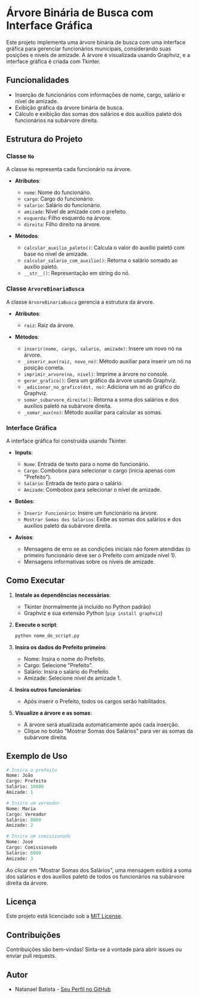 
# Árvore Binária de Busca com Interface Gráfica

Este projeto implementa uma árvore binária de busca  com uma interface gráfica para gerenciar funcionários municipais, considerando suas posições e níveis de amizade. A árvore é visualizada usando Graphviz, e a interface gráfica é criada com Tkinter.

## Funcionalidades

- Inserção de funcionários com informações de nome, cargo, salário e nível de amizade.
- Exibição gráfica da árvore binária de busca.
- Cálculo e exibição das somas dos salários e dos auxílios paletó dos funcionários na subárvore direita.

## Estrutura do Projeto

### Classe `No`

A classe `No` representa cada funcionário na árvore.

- **Atributos**:
  - `nome`: Nome do funcionário.
  - `cargo`: Cargo do funcionário.
  - `salario`: Salário do funcionário.
  - `amizade`: Nível de amizade com o prefeito.
  - `esquerda`: Filho esquerdo na árvore.
  - `direita`: Filho direito na árvore.

- **Métodos**:
  - `calcular_auxilio_paleto()`: Calcula o valor do auxílio paletó com base no nível de amizade.
  - `calcular_salario_com_auxilio()`: Retorna o salário somado ao auxílio paletó.
  - `__str__()`: Representação em string do nó.

### Classe `ArvoreBinariaBusca`

A classe `ArvoreBinariaBusca` gerencia a estrutura da árvore.

- **Atributos**:
  - `raiz`: Raiz da árvore.

- **Métodos**:
  - `inserir(nome, cargo, salario, amizade)`: Insere um novo nó na árvore.
  - `_inserir_aux(raiz, novo_no)`: Método auxiliar para inserir um nó na posição correta.
  - `imprimir_arvore(no, nivel)`: Imprime a árvore no console.
  - `gerar_grafico()`: Gera um gráfico da árvore usando Graphviz.
  - `_adicionar_no_grafico(dot, no)`: Adiciona um nó ao gráfico do Graphviz.
  - `somar_subarvore_direita()`: Retorna a soma dos salários e dos auxílios paletó na subárvore direita.
  - `_somar_aux(no)`: Método auxiliar para calcular as somas.

### Interface Gráfica

A interface gráfica foi construída usando Tkinter.

- **Inputs**:
  - `Nome`: Entrada de texto para o nome do funcionário.
  - `Cargo`: Combobox para selecionar o cargo (inicia apenas com "Prefeito").
  - `Salário`: Entrada de texto para o salário.
  - `Amizade`: Combobox para selecionar o nível de amizade.

- **Botões**:
  - `Inserir Funcionário`: Insere um funcionário na árvore.
  - `Mostrar Somas dos Salários`: Exibe as somas dos salários e dos auxílios paletó da subárvore direita.

- **Avisos**:
  - Mensagens de erro se as condições iniciais não forem atendidas (o primeiro funcionário deve ser o Prefeito com amizade nível 1).
  - Mensagens informativas sobre os níveis de amizade.

## Como Executar

1. **Instale as dependências necessárias**:
   - Tkinter (normalmente já incluído no Python padrão)
   - Graphviz e sua extensão Python (`pip install graphviz`)

2. **Execute o script**:
   ```bash
   python nome_do_script.py
   ```

3. **Insira os dados do Prefeito primeiro**:
   - Nome: Insira o nome do Prefeito.
   - Cargo: Selecione "Prefeito".
   - Salário: Insira o salário do Prefeito.
   - Amizade: Selecione nível de amizade 1.

4. **Insira outros funcionários**:
   - Após inserir o Prefeito, todos os cargos serão habilitados.

5. **Visualize a árvore e as somas**:
   - A árvore será atualizada automaticamente após cada inserção.
   - Clique no botão "Mostrar Somas dos Salários" para ver as somas da subárvore direita.

## Exemplo de Uso

```python
# Insira o prefeito
Nome: João
Cargo: Prefeito
Salário: 10000
Amizade: 1

# Insira um vereador
Nome: Maria
Cargo: Vereador
Salário: 8000
Amizade: 2

# Insira um comissionado
Nome: José
Cargo: Comissionado
Salário: 6000
Amizade: 3
```

Ao clicar em "Mostrar Somas dos Salários", uma mensagem exibirá a soma dos salários e dos auxílios paletó de todos os funcionários na subárvore direita da árvore.

## Licença

Este projeto está licenciado sob a [MIT License](LICENSE).

## Contribuições

Contribuições são bem-vindas! Sinta-se à vontade para abrir issues ou enviar pull requests.

## Autor

- Natanael Batista - [Seu Perfil no GitHub](https://github.com/NatanaelBT)



